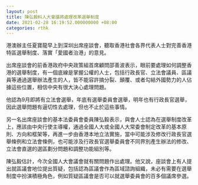 ```yaml
---
layout: post
title: 陳弘毅料人大會議將處理改革選舉制度
date: 2021-02-28 16:19:52.000000000 +08:00
categories: rthk
---
```


港澳辦主任夏寶龍早上到深圳出席座談會，聽取香港社會各界代表人士對完善香港特區選舉制度、落實「愛國者治港」的意見。

出席座談會的前香港政府中央政策組首席顧問邵善波表示，眼前要處理如何調整香港的選舉制度，有一個底線是掌握公權的人士，包括行政長官、立法會議員、區議員等通過選舉辦法產生的人，皆不能容許搞分裂、顛覆、或者勾結外國勢力的人佔據這些位置，相信中央有很大決心處理問題。

他認為9月即將有立法會選舉，年底有選舉委員會選舉，明年也有行政長官選舉，因此選舉問題有逼切性去處理，但也不止於這些事情。

另一名出席座談會的基本法委員會委員陳弘毅表示，與會人士認為在選舉制度改革上，應該由中央行使主導權，通過全國人大或全國人大常委會制定改革的基本原則、方向和框架等，再進一步由香港本地立法實施，當中可能涉及修改行政長官選舉條例和立法會條例，也可能涉及行政長官選舉委員會不同界別產生辦法的修改、立法會直選的選區劃分問題和調整功能組別等。

陳弘毅估計，今次全國人大會議會就有關問題作出處理。他又說，座談會上有人提出就區議會地位提出質疑，包括認為區議會作為區域諮詢組織，未必有需要在選舉制度中扮演積極角色，例如質疑區議會是否可以就選舉委員會的百多個議席參選。
